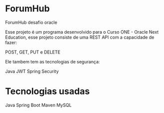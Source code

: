 # ForumHub
ForumHub desafio oracle

Esse projeto é um programa desenvolvido para o Curso ONE - Oracle Next Education, esse projeto consiste de uma REST API com a capacidade de fazer:

POST, GET, PUT e DELETE

Ele tambem tem as tecnologias de segurança:

Java JWT
Spring Security

# Tecnologias usadas
Java
Spring Boot
Maven
MySQL
